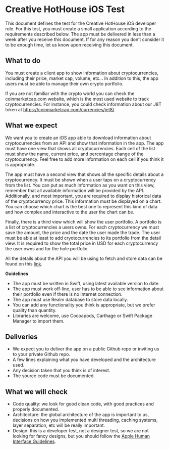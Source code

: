 # Creative HotHouse iOS Test
This document defines the test for the Creative HotHouse iOS developer role. For this test, you must create a small application according to the requirements described below. The app must be delivered in less than a week after you receive this document. If for any reason you don’t consider it to be enough time, let us know upon receiving this document.

## What to do

You must create a client app to show information about cryptocurrencies, including their price, market cap, volume, etc... In addition to this, the app users must be able to manage their own crypto portfolio.

If you are not familiar with the crypto world you can check the coinmarketcap.com website, which is the most used website to track cryptocurrencies. For instance, you could check information about our J8T token at https://coinmarketcap.com/currencies/jet8/.

## What we expect

We want you to create an iOS app able to download information about cryptocurrencies from an API and show that information in the app. The app must have one view that shows all cryptocurrencies. Each cell of the list must show the name, current price, and percentage change of the cryptocurrency. Feel free to add more information on each cell if you think it is appropriate.

The app must have a second view that shows all the specific details about a cryptocurrency. It must be shown when a user taps on a cryptocurrency from the list. You can put as much information as you want on this view, remember that all available information will be provided by the API. Additionally, and most important, you are required to display historical data of the cryptocurrency price. This information must be displayed on a chart. You can choose which chart is the best one to represent this kind of data and how complex and interactive to the user the chart can be.

Finally, there is a third view which will show the user portfolio. A portfolio is a list of cryptocurrencies a users owns. For each cryptocurrency we must save the amount, the price and the date the user made the trade. The user must be able at least to add cryotocurrencies to its portfolio from the detail view. It is required to show the total price in USD for each cryptocurrency the user owns and for the hole portfolio.

All the details about the API you will be using to fetch and store data can be found on this [link](api_doc.md).

**Guidelines**

- The app must be written in Swift, using latest available version to date.
- The app must work off-line, user has to be able to see information about their portfolio even if there is no Internet connection.
- The app must use Realm database to store data locally.
- You can add any functionality you think is appropriate, but we prefer quality than quantity.
- Libraries are welcome, use Cocoapods, Carthage or Swift Package Manager to import them.
## Deliveries
- We expect you to deliver the app on a public Github repo or inviting us to your private Github repo.
- A few lines explaining what you have developed and the architecture used.
- Any decision taken that you think is of interest.
- The source code must be documented.
## What we will check
- Code quality: we look for good clean code, with good practices and properly documented.
- Architecture: the global architecture of the app is important to us, decisions on how you implemented multi threading, caching systems, layer separation, etc will be really important.
- Design: this is a developer test, not a designer test, so we are not looking for fancy designs, but you should follow the [Apple Human Interface Guidelines](https://developer.apple.com/design/).
